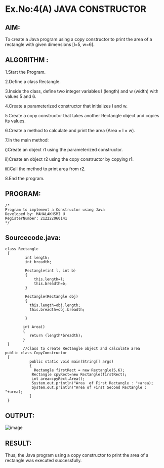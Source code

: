 # Ex.No:4(A)  JAVA CONSTRUCTOR
## AIM:
To create a Java program using a copy constructor to print the area of a rectangle with given dimensions [l=5, w=6].

## ALGORITHM :
1.Start the Program.

2.Define a class Rectangle.

3.Inside the class, define two integer variables l (length) and w (width) with values 5 and 6.

4.Create a parameterized constructor that initializes l and w.

5.Create a copy constructor that takes another Rectangle object and copies its values.

6.Create a method to calculate and print the area (Area = l × w).

7.In the main method:

i)Create an object r1 using the parameterized constructor.

ii)Create an object r2 using the copy constructor by copying r1.

iii)Call the method to print area from r2.

8.End the program.

## PROGRAM:
 ```
/*
Program to implement a Constructor using Java
Developed by: MAHALAKHSMI U
RegisterNumber: 212222060141
*/
```

## Sourcecode.java:
```
class Rectangle 
 { 
         int length; 
         int breadth; 
         
         Rectangle(int l, int b) 
         {  
             this.length=l;
             this.breadth=b;
         } 
        
         Rectangle(Rectangle obj) 
         { 
           this.length=obj.length;
           this.breadth=obj.breadth;
    
         } 
        
        int Area() 
        { 
           return (length*breadth);
        } 
 } 
        //class to create Rectangle object and calculate area 
public class CopyConstructor 
 { 
           public static void main(String[] args) 
           { 
             Rectangle firstRect = new Rectangle(5,6); 
            Rectangle cpyRect=new Rectangle(firstRect);
            int area=cpyRect.Area();
            System.out.println("Area  of First Rectangle : "+area);
            System.out.println("Area of First Second Rectangle : "+area); 
           } 
 } 
 ```

## OUTPUT:

![image](https://github.com/user-attachments/assets/3b11f7db-bc29-4341-8026-3e885f59e612)

## RESULT:
Thus, the Java program using a copy constructor to print the area of a rectangle was executed successfully.

